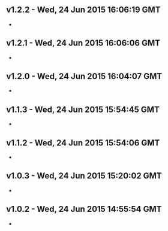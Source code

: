 v1.2.2 - Wed, 24 Jun 2015 16:06:19 GMT
--------------------------------------

- 


v1.2.1 - Wed, 24 Jun 2015 16:06:06 GMT
--------------------------------------

- 


v1.2.0 - Wed, 24 Jun 2015 16:04:07 GMT
--------------------------------------

- 


v1.1.3 - Wed, 24 Jun 2015 15:54:45 GMT
--------------------------------------

- 


v1.1.2 - Wed, 24 Jun 2015 15:54:06 GMT
--------------------------------------

- 


v1.0.3 - Wed, 24 Jun 2015 15:20:02 GMT
--------------------------------------

- 


v1.0.2 - Wed, 24 Jun 2015 14:55:54 GMT
--------------------------------------

- 